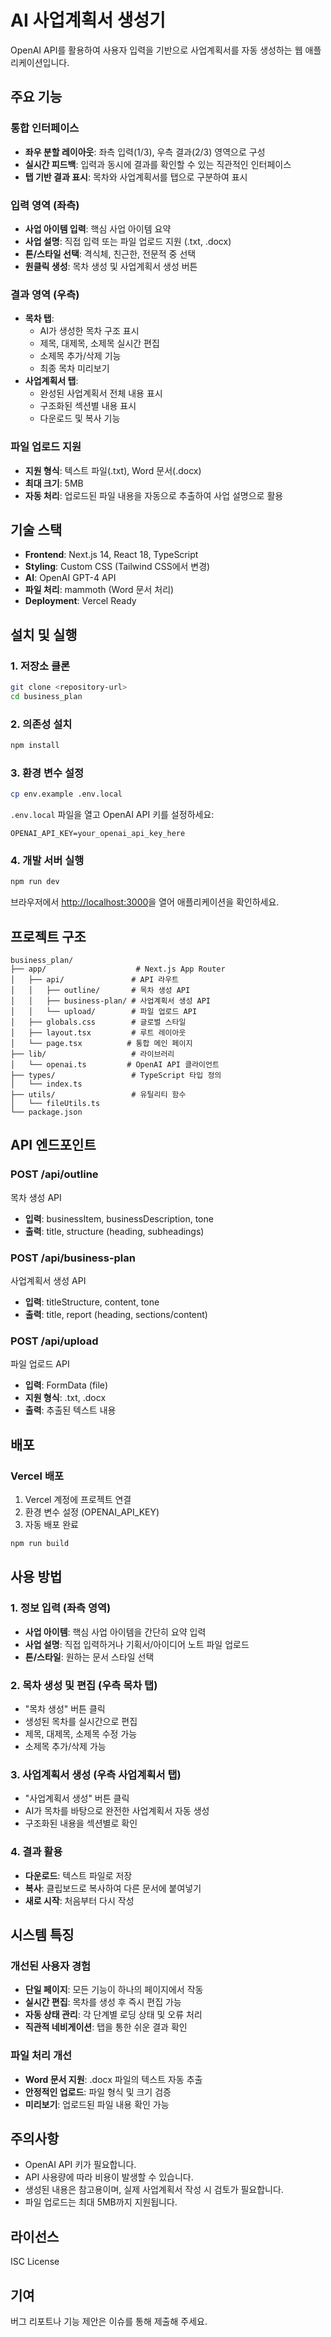 # AI 사업계획서 생성기

OpenAI API를 활용하여 사용자 입력을 기반으로 사업계획서를 자동 생성하는 웹 애플리케이션입니다.

## 주요 기능

### 통합 인터페이스
- **좌우 분할 레이아웃**: 좌측 입력(1/3), 우측 결과(2/3) 영역으로 구성
- **실시간 피드백**: 입력과 동시에 결과를 확인할 수 있는 직관적인 인터페이스
- **탭 기반 결과 표시**: 목차와 사업계획서를 탭으로 구분하여 표시

### 입력 영역 (좌측)
- **사업 아이템 입력**: 핵심 사업 아이템 요약
- **사업 설명**: 직접 입력 또는 파일 업로드 지원 (.txt, .docx)
- **톤/스타일 선택**: 격식체, 친근한, 전문적 중 선택
- **원클릭 생성**: 목차 생성 및 사업계획서 생성 버튼

### 결과 영역 (우측)
- **목차 탭**: 
  - AI가 생성한 목차 구조 표시
  - 제목, 대제목, 소제목 실시간 편집
  - 소제목 추가/삭제 기능
  - 최종 목차 미리보기
- **사업계획서 탭**:
  - 완성된 사업계획서 전체 내용 표시
  - 구조화된 섹션별 내용 표시
  - 다운로드 및 복사 기능

### 파일 업로드 지원
- **지원 형식**: 텍스트 파일(.txt), Word 문서(.docx)
- **최대 크기**: 5MB
- **자동 처리**: 업로드된 파일 내용을 자동으로 추출하여 사업 설명으로 활용

## 기술 스택

- **Frontend**: Next.js 14, React 18, TypeScript
- **Styling**: Custom CSS (Tailwind CSS에서 변경)
- **AI**: OpenAI GPT-4 API
- **파일 처리**: mammoth (Word 문서 처리)
- **Deployment**: Vercel Ready

## 설치 및 실행

### 1. 저장소 클론
```bash
git clone <repository-url>
cd business_plan
```

### 2. 의존성 설치
```bash
npm install
```

### 3. 환경 변수 설정
```bash
cp env.example .env.local
```

`.env.local` 파일을 열고 OpenAI API 키를 설정하세요:
```
OPENAI_API_KEY=your_openai_api_key_here
```

### 4. 개발 서버 실행
```bash
npm run dev
```

브라우저에서 [http://localhost:3000](http://localhost:3000)을 열어 애플리케이션을 확인하세요.

## 프로젝트 구조

```
business_plan/
├── app/                    # Next.js App Router
│   ├── api/               # API 라우트
│   │   ├── outline/       # 목차 생성 API
│   │   ├── business-plan/ # 사업계획서 생성 API
│   │   └── upload/        # 파일 업로드 API
│   ├── globals.css        # 글로벌 스타일
│   ├── layout.tsx         # 루트 레이아웃
│   └── page.tsx          # 통합 메인 페이지
├── lib/                   # 라이브러리
│   └── openai.ts         # OpenAI API 클라이언트
├── types/                 # TypeScript 타입 정의
│   └── index.ts
├── utils/                 # 유틸리티 함수
│   └── fileUtils.ts
└── package.json
```

## API 엔드포인트

### POST /api/outline
목차 생성 API
- **입력**: businessItem, businessDescription, tone
- **출력**: title, structure (heading, subheadings)

### POST /api/business-plan
사업계획서 생성 API
- **입력**: titleStructure, content, tone
- **출력**: title, report (heading, sections/content)

### POST /api/upload
파일 업로드 API
- **입력**: FormData (file)
- **지원 형식**: .txt, .docx
- **출력**: 추출된 텍스트 내용

## 배포

### Vercel 배포
1. Vercel 계정에 프로젝트 연결
2. 환경 변수 설정 (OPENAI_API_KEY)
3. 자동 배포 완료

```bash
npm run build
```

## 사용 방법

### 1. 정보 입력 (좌측 영역)
- **사업 아이템**: 핵심 사업 아이템을 간단히 요약 입력
- **사업 설명**: 직접 입력하거나 기획서/아이디어 노트 파일 업로드
- **톤/스타일**: 원하는 문서 스타일 선택

### 2. 목차 생성 및 편집 (우측 목차 탭)
- "목차 생성" 버튼 클릭
- 생성된 목차를 실시간으로 편집
- 제목, 대제목, 소제목 수정 가능
- 소제목 추가/삭제 가능

### 3. 사업계획서 생성 (우측 사업계획서 탭)
- "사업계획서 생성" 버튼 클릭
- AI가 목차를 바탕으로 완전한 사업계획서 자동 생성
- 구조화된 내용을 섹션별로 확인

### 4. 결과 활용
- **다운로드**: 텍스트 파일로 저장
- **복사**: 클립보드로 복사하여 다른 문서에 붙여넣기
- **새로 시작**: 처음부터 다시 작성

## 시스템 특징

### 개선된 사용자 경험
- **단일 페이지**: 모든 기능이 하나의 페이지에서 작동
- **실시간 편집**: 목차를 생성 후 즉시 편집 가능
- **자동 상태 관리**: 각 단계별 로딩 상태 및 오류 처리
- **직관적 네비게이션**: 탭을 통한 쉬운 결과 확인

### 파일 처리 개선
- **Word 문서 지원**: .docx 파일의 텍스트 자동 추출
- **안정적인 업로드**: 파일 형식 및 크기 검증
- **미리보기**: 업로드된 파일 내용 확인 가능

## 주의사항

- OpenAI API 키가 필요합니다.
- API 사용량에 따라 비용이 발생할 수 있습니다.
- 생성된 내용은 참고용이며, 실제 사업계획서 작성 시 검토가 필요합니다.
- 파일 업로드는 최대 5MB까지 지원됩니다.

## 라이선스

ISC License

## 기여

버그 리포트나 기능 제안은 이슈를 통해 제출해 주세요. 